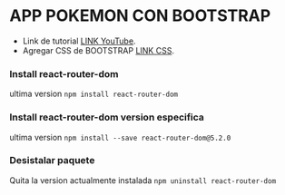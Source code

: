 # APP POKEMON CON BOOTSTRAP

* Link de tutorial [LINK YouTube](https://www.youtube.com/watch?v=CCjRTQnYmiE&list=PLSYvNiDPOgBz3062hN_RJw4yLwx4I0Z6R).
* Agregar CSS de BOOTSTRAP [LINK CSS](https://getbootstrap.com/docs/5.1/getting-started/introduction/).

<!-- inicio para utilizar la css de bootstrap -->
<link href="https://cdn.jsdelivr.net/npm/bootstrap@5.1.3/dist/css/bootstrap.min.css" rel="stylesheet" integrity="sha384-1BmE4kWBq78iYhFldvKuhfTAU6auU8tT94WrHftjDbrCEXSU1oBoqyl2QvZ6jIW3" crossorigin="anonymous">
<!-- fin para utilizar la css de bootstrap -->

### Install react-router-dom
ultima version
`npm install react-router-dom` 

### Install react-router-dom version especifica
ultima version
`npm install --save react-router-dom@5.2.0` 

### Desistalar paquete
Quita la version actualmente instalada
`npm uninstall react-router-dom`